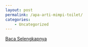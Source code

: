 ```yaml
---
layout: post
permalink: /apa-arti-mimpi-toilet/
categories:
    - Uncategorized
---
```


[Baca Selengkapnya](/01)
